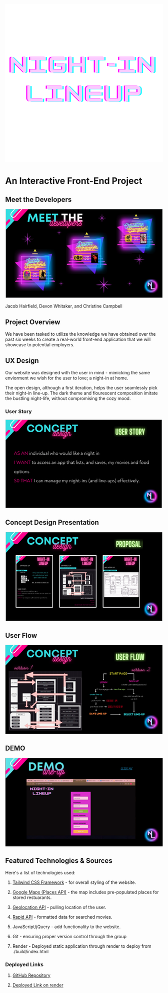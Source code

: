 ![portfolio demo](./build/assets/img/main-logo.png)

# An Interactive Front-End Project

## Meet the Developers

![portfolio demo](./build/assets/img/meet-developers.png)

Jacob Hairfield, Devon Whitaker, and Christine Campbell


## Project Overview

We have been tasked to utilize the knowledge we have obtained over the past six weeks to create a real-world front-end application that we will showcase to potential employers.

## UX Design

Our website was designed with the user in mind - mimicking the same enviorment we wish for the user to love; a night-in at home.

The open design, although a first iteration, helps the user seamlessly pick their night-in line-up. The dark theme and flourescent composition imitate the bustling night-life, without compromising the cozy mood. 

### User Story

![portfolio demo](./build/assets/img/user-story.png)


## Concept Design Presentation

![portfolio demo](./build/assets/img/concept-design.png)


## User Flow

![user flow](./build/assets/img/user-flow.png)


## DEMO

![portfolio demo](./build/assets/img/demo.png)


## Featured Technologies & Sources
Here's a list of technologies used:

1. [Tailwind CSS Framework](https://tailwindcss.com/docs/border-width) - for overall styling of the website.

2. [Google Maps (Places API)](https://developers.google.com/maps/documentation/places/web-service/overview) - the map includes pre-populated places for stored restuarants.

3. [Geolocation API](https://developers.google.com/maps/documentation/geolocation/overview) - pulling location of the user.

4. [Rapid API](https://rapidapi.com/) - formatted data for searched movies.

5. JavaScript/jQuery - add functionality to the website.

6. Git - ensuring proper version control through the group

7. Render - Deployed static application through render to deploy from  ./build/index.html

### Deployed Links

1. [GitHub Repository](https://github.com/christiecamp/night-in-lineup)

2. [Deployed Link on render](https://nightin-lineup.onrender.com)



